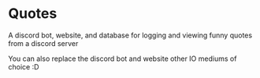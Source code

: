 # Quotes
A discord bot, website, and database for logging and viewing funny quotes from a discord server

You can also replace the discord bot and website other IO mediums of choice :D
